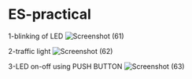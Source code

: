# ES-practical
1-blinking of LED
![Screenshot (61)](https://user-images.githubusercontent.com/119843001/206100195-077b99fa-31b8-4b90-a8c1-112f59ec54dc.png)

2-traffic light
![Screenshot (62)](https://user-images.githubusercontent.com/119843001/206100487-1b1d6b70-f72f-47f8-9b69-0d3a2a7c3de8.png)

3-LED on-off using PUSH BUTTON
![Screenshot (63)](https://user-images.githubusercontent.com/119843001/206100805-be838daa-146c-47d3-aa0d-2b7b4415d0dc.png)
